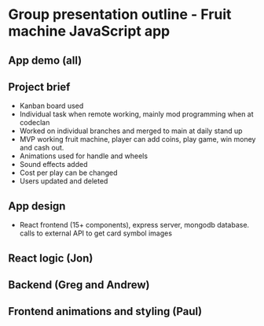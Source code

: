 # Group presentation outline - Fruit machine JavaScript app


## App demo (all)
## Project brief
- Kanban board used
- Individual task when remote working, mainly mod programming when at codeclan
- Worked on individual branches and merged to main at daily stand up
- MVP working fruit machine, player can add coins, play game, win money and cash out.
- Animations used for handle and wheels
- Sound effects added
- Cost per play can be changed
- Users updated and deleted
## App design 
- React frontend (15+ components), express server, mongodb database. calls to external API to get card symbol images
## React logic (Jon)
## Backend (Greg and Andrew)
## Frontend animations and styling (Paul)


